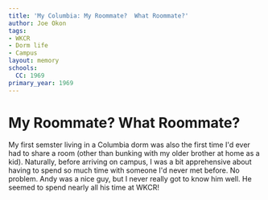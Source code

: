```yaml
---
title: 'My Columbia: My Roommate?  What Roommate?'
author: Joe Okon
tags:
- WKCR
- Dorm life
- Campus
layout: memory
schools:
  CC: 1969
primary_year: 1969
---
```

# My Roommate?  What Roommate?

My first semster living in a Columbia dorm was also the first time I'd ever had to share a room (other than bunking with my older brother at home as a kid). Naturally, before arriving on campus, I was a bit apprehensive about having to spend so much time with someone I'd never met before. No problem.  Andy was a nice guy, but I never really got to know him well. He seemed to spend nearly all his time at WKCR!
